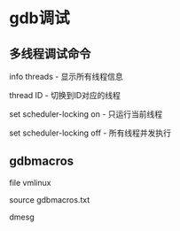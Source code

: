 # gdb调试

## 多线程调试命令

info threads - 显示所有线程信息

thread ID - 切换到ID对应的线程

set scheduler-locking on - 只运行当前线程

set scheduler-locking off - 所有线程并发执行

## gdbmacros

file vmlinux

source gdbmacros.txt

dmesg


